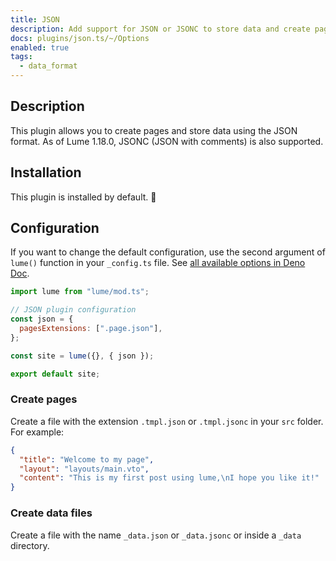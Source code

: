 ```yaml
---
title: JSON
description: Add support for JSON or JSONC to store data and create pages.
docs: plugins/json.ts/~/Options
enabled: true
tags:
  - data_format
---
```


## Description

This plugin allows you to create pages and store data using the JSON format. As
of Lume 1.18.0, JSONC (JSON with comments) is also supported.

## Installation

This plugin is installed by default. 🎉

## Configuration

If you want to change the default configuration, use the second argument of
`lume()` function in your `_config.ts` file. See
[all available options in Deno Doc](https://doc.deno.land/https/deno.land/x/lume/plugins/json.ts/~/Options).

```js
import lume from "lume/mod.ts";

// JSON plugin configuration
const json = {
  pagesExtensions: [".page.json"],
};

const site = lume({}, { json });

export default site;
```

### Create pages

Create a file with the extension `.tmpl.json` or `.tmpl.jsonc` in your `src`
folder. For example:

```json
{
  "title": "Welcome to my page",
  "layout": "layouts/main.vto",
  "content": "This is my first post using lume,\nI hope you like it!"
}
```

### Create data files

Create a file with the name `_data.json` or `_data.jsonc` or inside a `_data`
directory.
